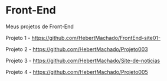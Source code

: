 # Front-End
Meus projetos de Front-End

Projeto 1 - https://github.com/HebertMachado/FrontEnd-site01-

Projeto 2 - https://github.com/HebertMachado/Projeto003

Projeto 3 - https://github.com/HebertMachado/Site-de-noticias

Projeto 4 - https://github.com/HebertMachado/Projeto005

